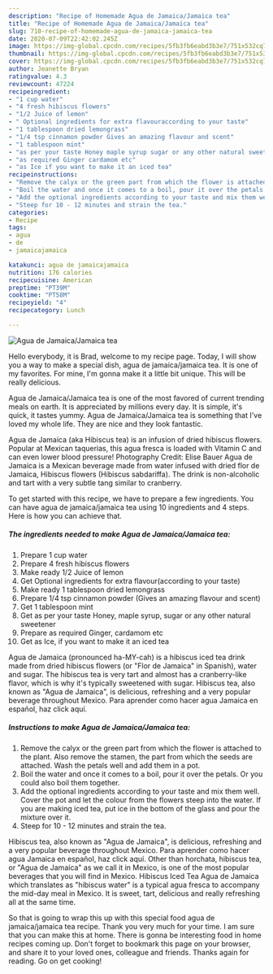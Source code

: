 ```yaml
---
description: "Recipe of Homemade Agua de Jamaica/Jamaica tea"
title: "Recipe of Homemade Agua de Jamaica/Jamaica tea"
slug: 710-recipe-of-homemade-agua-de-jamaica-jamaica-tea
date: 2020-07-09T22:42:02.245Z
image: https://img-global.cpcdn.com/recipes/5fb3fb6eabd3b3e7/751x532cq70/agua-de-jamaicajamaica-tea-recipe-main-photo.jpg
thumbnail: https://img-global.cpcdn.com/recipes/5fb3fb6eabd3b3e7/751x532cq70/agua-de-jamaicajamaica-tea-recipe-main-photo.jpg
cover: https://img-global.cpcdn.com/recipes/5fb3fb6eabd3b3e7/751x532cq70/agua-de-jamaicajamaica-tea-recipe-main-photo.jpg
author: Jeanette Bryan
ratingvalue: 4.3
reviewcount: 47224
recipeingredient:
- "1 cup water"
- "4 fresh hibiscus flowers"
- "1/2 Juice of lemon"
- " Optional ingredients for extra flavouraccording to your taste"
- "1 tablespoon dried lemongrass"
- "1/4 tsp cinnamon powder Gives an amazing flavour and scent"
- "1 tablespoon mint"
- "as per your taste Honey maple syrup sugar or any other natural sweetener"
- "as required Ginger cardamom etc"
- "as Ice if you want to make it an iced tea"
recipeinstructions:
- "Remove the calyx or the green part from which the flower is attached to the plant. Also remove the stamen, the part from which the seeds are attached. Wash the petals well and add them in a pot."
- "Boil the water and once it comes to a boil, pour it over the petals. Or you could also boil them together."
- "Add the optional ingredients according to your taste and mix them well. Cover the pot and let the colour from the flowers steep into the water. If you are making iced tea, put ice in the bottom of the glass and pour the mixture over it."
- "Steep for 10 - 12 minutes and strain the tea."
categories:
- Recipe
tags:
- agua
- de
- jamaicajamaica

katakunci: agua de jamaicajamaica 
nutrition: 176 calories
recipecuisine: American
preptime: "PT39M"
cooktime: "PT58M"
recipeyield: "4"
recipecategory: Lunch

---
```



![Agua de Jamaica/Jamaica tea](https://img-global.cpcdn.com/recipes/5fb3fb6eabd3b3e7/751x532cq70/agua-de-jamaicajamaica-tea-recipe-main-photo.jpg)

Hello everybody, it is Brad, welcome to my recipe page. Today, I will show you a way to make a special dish, agua de jamaica/jamaica tea. It is one of my favorites. For mine, I'm gonna make it a little bit unique. This will be really delicious.

Agua de Jamaica/Jamaica tea is one of the most favored of current trending meals on earth. It is appreciated by millions every day. It is simple, it's quick, it tastes yummy. Agua de Jamaica/Jamaica tea is something that I've loved my whole life. They are nice and they look fantastic.

Agua de Jamaica (aka Hibiscus tea) is an infusion of dried hibiscus flowers. Popular at Mexican taquerias, this agua fresca is loaded with Vitamin C and can even lower blood pressure! Photography Credit: Elise Bauer Agua de Jamaica is a Mexican beverage made from water infused with dried flor de Jamaica, Hibiscus flowers (Hibiscus sabdariffa). The drink is non-alcoholic and tart with a very subtle tang similar to cranberry.


To get started with this recipe, we have to prepare a few ingredients. You can have agua de jamaica/jamaica tea using 10 ingredients and 4 steps. Here is how you can achieve that.

<!--inarticleads1-->

##### The ingredients needed to make Agua de Jamaica/Jamaica tea:

1. Prepare 1 cup water
1. Prepare 4 fresh hibiscus flowers
1. Make ready 1/2 Juice of lemon
1. Get  Optional ingredients for extra flavour(according to your taste)
1. Make ready 1 tablespoon dried lemongrass
1. Prepare 1/4 tsp cinnamon powder (Gives an amazing flavour and scent)
1. Get 1 tablespoon mint
1. Get as per your taste Honey, maple syrup, sugar or any other natural sweetener
1. Prepare as required Ginger, cardamom etc
1. Get as Ice, if you want to make it an iced tea


Agua de Jamaica (pronounced ha-MY-cah) is a hibiscus iced tea drink made from dried hibiscus flowers (or &#34;Flor de Jamaica&#34; in Spanish), water and sugar. The hibiscus tea is very tart and almost has a cranberry-like flavor, which is why it&#39;s typically sweetened with sugar. Hibiscus tea, also known as &#34;Agua de Jamaica&#34;, is delicious, refreshing and a very popular beverage throughout Mexico. Para aprender como hacer agua Jamaica en español, haz click aquí. 

<!--inarticleads2-->

##### Instructions to make Agua de Jamaica/Jamaica tea:

1. Remove the calyx or the green part from which the flower is attached to the plant. Also remove the stamen, the part from which the seeds are attached. Wash the petals well and add them in a pot.
1. Boil the water and once it comes to a boil, pour it over the petals. Or you could also boil them together.
1. Add the optional ingredients according to your taste and mix them well. Cover the pot and let the colour from the flowers steep into the water. If you are making iced tea, put ice in the bottom of the glass and pour the mixture over it.
1. Steep for 10 - 12 minutes and strain the tea.


Hibiscus tea, also known as &#34;Agua de Jamaica&#34;, is delicious, refreshing and a very popular beverage throughout Mexico. Para aprender como hacer agua Jamaica en español, haz click aquí. Other than horchata, hibiscus tea, or &#34;Agua de Jamaica&#34; as we call it in Mexico, is one of the most popular beverages that you will find in Mexico. Hibiscus Iced Tea Agua de Jamaica which translates as &#34;hibiscus water&#34; is a typical agua fresca to accompany the mid-day meal in Mexico. It is sweet, tart, delicious and really refreshing all at the same time. 

So that is going to wrap this up with this special food agua de jamaica/jamaica tea recipe. Thank you very much for your time. I am sure that you can make this at home. There is gonna be interesting food in home recipes coming up. Don't forget to bookmark this page on your browser, and share it to your loved ones, colleague and friends. Thanks again for reading. Go on get cooking!
